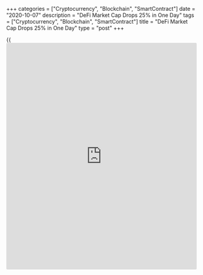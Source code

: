+++
categories = ["Cryptocurrency", "Blockchain", "SmartContract"]
date = "2020-10-07"
description = "DeFi Market Cap Drops 25% in One Day"
tags = ["Cryptocurrency", "Blockchain", "SmartContract"]
title = "DeFi Market Cap Drops 25% in One Day"
type = "post"
+++

{{<iframe id="large-banner" src="https://www.bounty.group/#slide=24.0" width="100%" height="600" scrolling="no" style="border: 0px solid rgb(216, 221, 230); border-radius: 3px;">}}

The DeFi markets took a sharp downturn yesterday, with the combined
capitalization of DeFi assets falling 25% while volumes shrunk 30%. The
decentralized finance (DeFi) bubble continues to deflate, with crypto
market data firm Sentiment reporting a 25% crash in the market
capitalization of DeFi assets during yesterday alone.

![DeFi Market Cap Drops 25% in One Day][1]

In a blog post published Oct. 8, Santiment estimated that [daily](https://www.fintecher.org/2020/03/03/forex-trading-daily-strategy/) DeFi
token trade volumes have fallen by 30% combined, while recent market
leaders Sushi (SUSHI), Uniswap (UNI) and Yearn Finance (YFI) are among
the hardest hit with weekly losses of 51%, 38% and 31% respectively.

Despite noting that crypto-Twitter has already emphatically declared the
death of the entire DeFi experiment, Santiment claims to have identified
“whale accumulation” activity taking place around several DeFi assets
including Synthetix (SNX).

Santiment also noted that the combined value of DeFi assets at the time
they last moved on the MVRV [blockchain](https://www.letsplayfx.com/blog/trade-forex-with-bitcoin/) has dropped to an all-time low,
“indicating undervaluation” at current price levels. Recently launched
DeFi indexes slumped to record lows this past week, with Binance
Futures’ DeFi Composite Index crashing 20% yesterday. The index has now
fallen 63% from its first day of trading in late August. TokenSet’s DeFi
Pulse Index (DPI) also fell 20% yesterday, slumping to tag a record low
of $71 — posting a near 50% retracement since launching four weeks ago.

_Source:[FXPro][2]_

   1. /files/downloads/4/a/7/4a7f99269dd9d3a71e8292fbf715df5f_750eabe33f374d5aa72ad5c43fd2ffb2.png
   2. /geturl/index/ddffdbb234ba8de7f9e0ddabd2baff9bdf9ffce0/